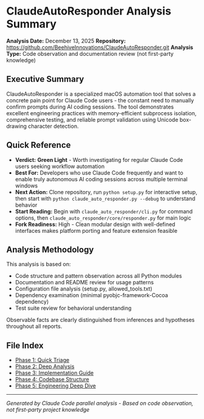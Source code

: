 # ClaudeAutoResponder Analysis Summary

**Analysis Date:** December 13, 2025
**Repository:** https://github.com/BeehiveInnovations/ClaudeAutoResponder.git
**Analysis Type:** Code observation and documentation review (not first-party knowledge)

## Executive Summary

ClaudeAutoResponder is a specialized macOS automation tool that solves a concrete pain point for Claude Code users - the constant need to manually confirm prompts during AI coding sessions. The tool demonstrates excellent engineering practices with memory-efficient subprocess isolation, comprehensive testing, and reliable prompt validation using Unicode box-drawing character detection.

## Quick Reference

- **Verdict:** **Green Light** - Worth investigating for regular Claude Code users seeking workflow automation
- **Best For:** Developers who use Claude Code frequently and want to enable truly autonomous AI coding sessions across multiple terminal windows
- **Next Action:** Clone repository, run `python setup.py` for interactive setup, then start with `python claude_auto_responder.py --debug` to understand behavior
- **Start Reading:** Begin with `claude_auto_responder/cli.py` for command options, then `claude_auto_responder/core/responder.py` for main logic
- **Fork Readiness:** High - Clean modular design with well-defined interfaces makes platform porting and feature extension feasible

## Analysis Methodology

This analysis is based on:
- Code structure and pattern observation across all Python modules
- Documentation and README review for usage patterns
- Configuration file analysis (setup.py, allowed_tools.txt)
- Dependency examination (minimal pyobjc-framework-Cocoa dependency)
- Test suite review for behavioral understanding

Observable facts are clearly distinguished from inferences and hypotheses throughout all reports.

## File Index

- [Phase 1: Quick Triage](./ClaudeAutoResponder-01-triage.md)
- [Phase 2: Deep Analysis](./ClaudeAutoResponder-02-deep-dive.md)  
- [Phase 3: Implementation Guide](./ClaudeAutoResponder-03-implementation.md)
- [Phase 4: Codebase Structure](./ClaudeAutoResponder-04-structure.md)
- [Phase 5: Engineering Deep Dive](./ClaudeAutoResponder-05-engineering.md)

---
*Generated by Claude Code parallel analysis - Based on code observation, not first-party project knowledge*